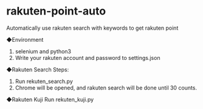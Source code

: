 # rakuten-point-auto

Automatically use rakuten search with keywords to get rakuten point

◆Environment
1. selenium and python3
2. Write your rakuten account and password to settings.json

◆Rakuten Search
Steps:
1. Run rekuten_search.py
2. Chrome will be opened, and rakuten search will be done until 30 counts.

◆Rakuten Kuji
Run rekuten_kuji.py
